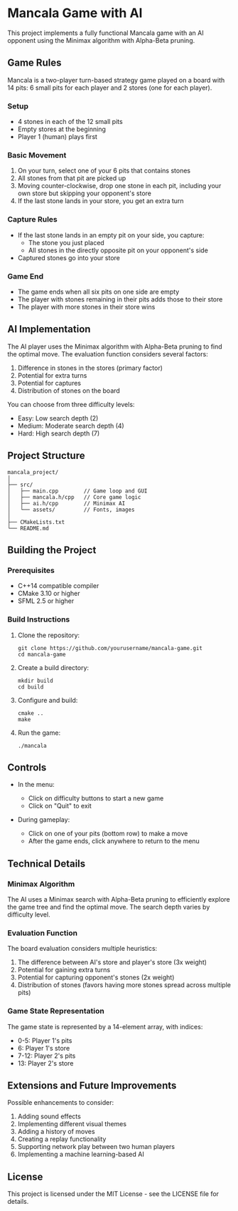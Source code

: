 # Mancala Game with AI

This project implements a fully functional Mancala game with an AI opponent using the Minimax algorithm with Alpha-Beta pruning.

## Game Rules

Mancala is a two-player turn-based strategy game played on a board with 14 pits: 6 small pits for each player and 2 stores (one for each player).

### Setup
- 4 stones in each of the 12 small pits
- Empty stores at the beginning
- Player 1 (human) plays first

### Basic Movement
1. On your turn, select one of your 6 pits that contains stones
2. All stones from that pit are picked up
3. Moving counter-clockwise, drop one stone in each pit, including your own store but skipping your opponent's store
4. If the last stone lands in your store, you get an extra turn

### Capture Rules
- If the last stone lands in an empty pit on your side, you capture:
  - The stone you just placed
  - All stones in the directly opposite pit on your opponent's side
- Captured stones go into your store

### Game End
- The game ends when all six pits on one side are empty
- The player with stones remaining in their pits adds those to their store
- The player with more stones in their store wins

## AI Implementation

The AI player uses the Minimax algorithm with Alpha-Beta pruning to find the optimal move. The evaluation function considers several factors:

1. Difference in stones in the stores (primary factor)
2. Potential for extra turns
3. Potential for captures
4. Distribution of stones on the board

You can choose from three difficulty levels:
- Easy: Low search depth (2)
- Medium: Moderate search depth (4)
- Hard: High search depth (7)

## Project Structure

```
mancala_project/
│
├── src/
│   ├── main.cpp        // Game loop and GUI
│   ├── mancala.h/cpp   // Core game logic
│   ├── ai.h/cpp        // Minimax AI
│   └── assets/         // Fonts, images
│
├── CMakeLists.txt
└── README.md
```

## Building the Project

### Prerequisites
- C++14 compatible compiler
- CMake 3.10 or higher
- SFML 2.5 or higher

### Build Instructions

1. Clone the repository:
   ```
   git clone https://github.com/yourusername/mancala-game.git
   cd mancala-game
   ```

2. Create a build directory:
   ```
   mkdir build
   cd build
   ```

3. Configure and build:
   ```
   cmake ..
   make
   ```

4. Run the game:
   ```
   ./mancala
   ```

## Controls

- In the menu:
  - Click on difficulty buttons to start a new game
  - Click on "Quit" to exit

- During gameplay:
  - Click on one of your pits (bottom row) to make a move
  - After the game ends, click anywhere to return to the menu

## Technical Details

### Minimax Algorithm

The AI uses a Minimax search with Alpha-Beta pruning to efficiently explore the game tree and find the optimal move. The search depth varies by difficulty level.

### Evaluation Function

The board evaluation considers multiple heuristics:
1. The difference between AI's store and player's store (3x weight)
2. Potential for gaining extra turns
3. Potential for capturing opponent's stones (2x weight)
4. Distribution of stones (favors having more stones spread across multiple pits)

### Game State Representation

The game state is represented by a 14-element array, with indices:
- 0-5: Player 1's pits
- 6: Player 1's store
- 7-12: Player 2's pits
- 13: Player 2's store

## Extensions and Future Improvements

Possible enhancements to consider:
1. Adding sound effects
2. Implementing different visual themes
3. Adding a history of moves
4. Creating a replay functionality
5. Supporting network play between two human players
6. Implementing a machine learning-based AI

## License

This project is licensed under the MIT License - see the LICENSE file for details.